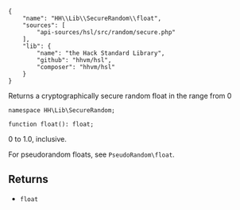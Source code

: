 ``` yamlmeta
{
    "name": "HH\\Lib\\SecureRandom\\float",
    "sources": [
        "api-sources/hsl/src/random/secure.php"
    ],
    "lib": {
        "name": "the Hack Standard Library",
        "github": "hhvm/hsl",
        "composer": "hhvm/hsl"
    }
}
```




Returns a cryptographically secure random float in the range from 0




``` Hack
namespace HH\Lib\SecureRandom;

function float(): float;
```




0 to 1.0,
inclusive.




For pseudorandom floats, see ` PseudoRandom\float `.




## Returns




+ ` float `
<!-- HHAPIDOC -->
